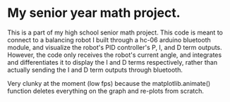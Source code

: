 # My senior year math project.

This is a part of my high school senior math project. This code is meant to connect to a balancing robot I built
through a hc-06 arduino bluetooth module, and visualize the robot's PID controller's P, I, and D term outputs.
However, the code only receives the robot's current angle, and integrates and differentiates it to display the 
I and D terms respectively, rather than actually sending the I and D term outputs through bluetooth.

Very clunky at the moment (low fps) because the matplotlib.animate() function deletes everything on the graph and re-plots from scratch.

